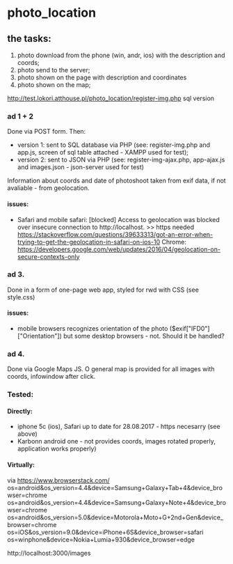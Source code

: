 # photo_location
## the tasks:
1. photo download from the phone (win, andr, ios) with the description and coords;
2. photo send to the server;
3. photo shown on the page with description  and coordinates
4. photo shown on the map;

http://test.lokori.atthouse.pl/photo_location/register-img.php  sql version

### ad 1 + 2 
Done via POST form.
Then: 
 - version 1: sent to SQL database via PHP (see: register-img.php and app.js, screen of sql table attached - XAMPP used for test); 
 - version 2: sent to JSON via PHP (see: register-img-ajax.php,  app-ajax.js and images.json - json-server used for test)
 
 Information about coords and date of photoshoot taken from exif  data, if not avaliable - from geolocation.
 
#### issues:
- Safari and mobile safari: [blocked] Access to geolocation was blocked over insecure connection to http://localhost. >> https needed https://stackoverflow.com/questions/39633313/got-an-error-when-trying-to-get-the-geolocation-in-safari-on-ios-10
Chrome:  https://developers.google.com/web/updates/2016/04/geolocation-on-secure-contexts-only

 

### ad 3.
Done in a form of one-page web app, styled for rwd with CSS (see style.css)

#### issues:
- mobile browsers recognizes orientation of the photo ($exif["IFD0"]["Orientation"]) but some desktop browsers - not. Should it be handled?


### ad 4.
Done via Google Maps JS. O general map is provided for all images with coords, infowindow after click.


### Tested:

#### Directly:

- iphone 5c (ios), Safari up to date for 28.08.2017  - https necesarry (see above)
- Karbonn android one - not provides coords, images rotated properly, application works properly)

#### Virtually:
via https://www.browserstack.com/
os=android&os_version=4.4&device=Samsung+Galaxy+Tab+4&device_browser=chrome
os=android&os_version=4.4&device=Samsung+Galaxy+Note+4&device_browser=chrome
os=android&os_version=5.0&device=Motorola+Moto+G+2nd+Gen&device_browser=chrome
os=iOS&os_version=9.0&device=iPhone+6S&device_browser=safari
os=winphone&device=Nokia+Lumia+930&device_browser=edge


http://localhost:3000/images



